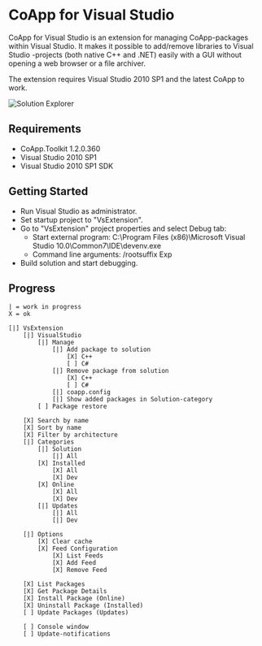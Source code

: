 CoApp for Visual Studio
=======================

CoApp for Visual Studio is an extension for managing CoApp-packages within Visual Studio. It makes it possible to add/remove libraries to Visual Studio -projects (both native C++ and .NET) easily with a GUI without opening a web browser or a file archiver.

The extension requires Visual Studio 2010 SP1 and the latest CoApp to work.

![Solution Explorer](https://github.com/henjuv/coapp-vse/blob/master/content/solutionexplorer.jpg?raw=true)

## Requirements

- CoApp.Toolkit 1.2.0.360
- Visual Studio 2010 SP1
- Visual Studio 2010 SP1 SDK

## Getting Started

- Run Visual Studio as administrator.
- Set startup project to "VsExtension".
- Go to "VsExtension" project properties and select Debug tab:
	- Start external program: C:\Program Files (x86)\Microsoft Visual Studio 10.0\Common7\IDE\devenv.exe
	- Command line arguments: /rootsuffix Exp
- Build solution and start debugging.

## Progress
	
	| = work in progress
	X = ok

	[|] VsExtension
		[|] VisualStudio
			[|] Manage
				[|] Add package to solution
					[X] C++
					[ ] C#
				[|] Remove package from solution
					[X] C++
					[ ] C#
				[|] coapp.config
				[|] Show added packages in Solution-category
			[ ] Package restore

		[X] Search by name
		[X] Sort by name
		[X] Filter by architecture
		[|] Categories
			[|] Solution
				[|] All
			[X] Installed
				[X] All
				[X] Dev
			[X] Online
				[X] All
				[X] Dev
			[|] Updates
				[|] All
				[|] Dev
	
		[|] Options
			[X] Clear cache
			[X] Feed Configuration
				[X] List Feeds
				[X] Add Feed
				[X] Remove Feed

		[X] List Packages
		[X] Get Package Details
		[X] Install Package (Online)
		[X] Uninstall Package (Installed)
		[ ] Update Packages (Updates)
	
		[ ] Console window
		[ ] Update-notifications